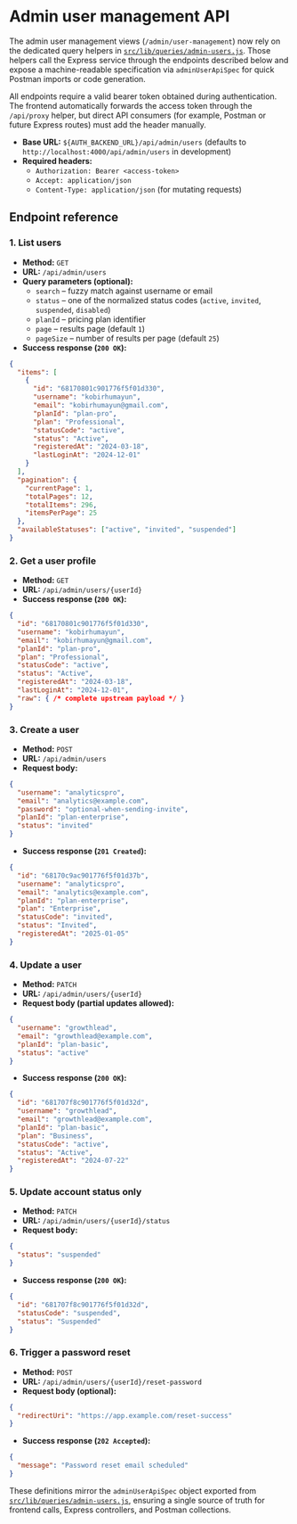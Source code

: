# Admin user management API

The admin user management views (`/admin/user-management`) now rely on the dedicated query helpers in [`src/lib/queries/admin-users.js`](../../src/lib/queries/admin-users.js). Those helpers call the Express service through the endpoints described below and expose a machine-readable specification via `adminUserApiSpec` for quick Postman imports or code generation.

All endpoints require a valid bearer token obtained during authentication. The frontend automatically forwards the access token through the `/api/proxy` helper, but direct API consumers (for example, Postman or future Express routes) must add the header manually.

- **Base URL:** `${AUTH_BACKEND_URL}/api/admin/users` (defaults to `http://localhost:4000/api/admin/users` in development)
- **Required headers:**
  - `Authorization: Bearer <access-token>`
  - `Accept: application/json`
  - `Content-Type: application/json` (for mutating requests)

## Endpoint reference

### 1. List users
- **Method:** `GET`
- **URL:** `/api/admin/users`
- **Query parameters (optional):**
  - `search` – fuzzy match against username or email
  - `status` – one of the normalized status codes (`active`, `invited`, `suspended`, `disabled`)
  - `planId` – pricing plan identifier
  - `page` – results page (default `1`)
  - `pageSize` – number of results per page (default `25`)
- **Success response (`200 OK`):**
```json
{
  "items": [
    {
      "id": "68170801c901776f5f01d330",
      "username": "kobirhumayun",
      "email": "kobirhumayun@gmail.com",
      "planId": "plan-pro",
      "plan": "Professional",
      "statusCode": "active",
      "status": "Active",
      "registeredAt": "2024-03-18",
      "lastLoginAt": "2024-12-01"
    }
  ],
  "pagination": {
    "currentPage": 1,
    "totalPages": 12,
    "totalItems": 296,
    "itemsPerPage": 25
  },
  "availableStatuses": ["active", "invited", "suspended"]
}
```

### 2. Get a user profile
- **Method:** `GET`
- **URL:** `/api/admin/users/{userId}`
- **Success response (`200 OK`):**
```json
{
  "id": "68170801c901776f5f01d330",
  "username": "kobirhumayun",
  "email": "kobirhumayun@gmail.com",
  "planId": "plan-pro",
  "plan": "Professional",
  "statusCode": "active",
  "status": "Active",
  "registeredAt": "2024-03-18",
  "lastLoginAt": "2024-12-01",
  "raw": { /* complete upstream payload */ }
}
```

### 3. Create a user
- **Method:** `POST`
- **URL:** `/api/admin/users`
- **Request body:**
```json
{
  "username": "analyticspro",
  "email": "analytics@example.com",
  "password": "optional-when-sending-invite",
  "planId": "plan-enterprise",
  "status": "invited"
}
```
- **Success response (`201 Created`):**
```json
{
  "id": "68170c9ac901776f5f01d37b",
  "username": "analyticspro",
  "email": "analytics@example.com",
  "planId": "plan-enterprise",
  "plan": "Enterprise",
  "statusCode": "invited",
  "status": "Invited",
  "registeredAt": "2025-01-05"
}
```

### 4. Update a user
- **Method:** `PATCH`
- **URL:** `/api/admin/users/{userId}`
- **Request body (partial updates allowed):**
```json
{
  "username": "growthlead",
  "email": "growthlead@example.com",
  "planId": "plan-basic",
  "status": "active"
}
```
- **Success response (`200 OK`):**
```json
{
  "id": "681707f8c901776f5f01d32d",
  "username": "growthlead",
  "email": "growthlead@example.com",
  "planId": "plan-basic",
  "plan": "Business",
  "statusCode": "active",
  "status": "Active",
  "registeredAt": "2024-07-22"
}
```

### 5. Update account status only
- **Method:** `PATCH`
- **URL:** `/api/admin/users/{userId}/status`
- **Request body:**
```json
{
  "status": "suspended"
}
```
- **Success response (`200 OK`):**
```json
{
  "id": "681707f8c901776f5f01d32d",
  "statusCode": "suspended",
  "status": "Suspended"
}
```

### 6. Trigger a password reset
- **Method:** `POST`
- **URL:** `/api/admin/users/{userId}/reset-password`
- **Request body (optional):**
```json
{
  "redirectUri": "https://app.example.com/reset-success"
}
```
- **Success response (`202 Accepted`):**
```json
{
  "message": "Password reset email scheduled"
}
```

These definitions mirror the `adminUserApiSpec` object exported from [`src/lib/queries/admin-users.js`](../../src/lib/queries/admin-users.js), ensuring a single source of truth for frontend calls, Express controllers, and Postman collections.
